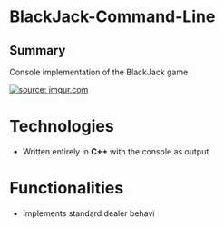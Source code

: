 # BlackJack-Command-Line

## Summary

Console implementation of the BlackJack game

<a href="https://imgur.com/3upTpCL"><img src="https://i.imgur.com/3upTpCL.gif" title="source: imgur.com" /></a>

# Technologies
- Written entirely in **C++** with the console as output

# Functionalities
- Implements standard dealer behavi
<!--stackedit_data:
eyJoaXN0b3J5IjpbNTM4MDQ0MTksLTE4OTUxMTUzNSwtNjg0ND
I5NzMyXX0=
-->